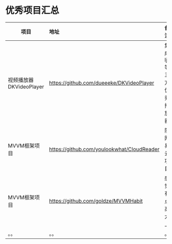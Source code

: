 # 优秀项目汇总

| 项目 | 地址 | 备注 |
| ------------- |:-------------| :-----|
| 视频播放器 DKVideoPlayer| https://github.com/dueeeke/DKVideoPlayer | 集成Ijk等三方优秀播放器 |
| MVVM框架项目| https://github.com/youlookwhat/CloudReader | 防网易云项目 |
| MVVM框架项目| https://github.com/goldze/MVVMHabit | 感觉有点高大上 |
| 。。| 。。| 。。 |








